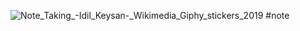 
![Note_Taking_-_Idil_Keysan_-_Wikimedia_Giphy_stickers_2019](https://github.com/SaRa126v/note/assets/119679662/ef06201d-7021-4c39-81a6-ac8923f09112   )
#note

